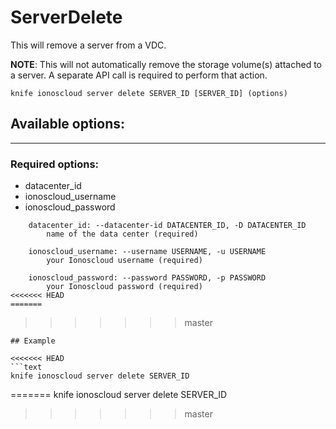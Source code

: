 # ServerDelete

This will remove a server from a VDC.

**NOTE**: This will not automatically remove the storage volume(s) attached to a server. A separate API call is required to perform that action.

    knife ionoscloud server delete SERVER_ID [SERVER_ID] (options)


## Available options:
---

### Required options:
* datacenter_id
* ionoscloud_username
* ionoscloud_password

```
    datacenter_id: --datacenter-id DATACENTER_ID, -D DATACENTER_ID
        name of the data center (required)

    ionoscloud_username: --username USERNAME, -u USERNAME
        your Ionoscloud username (required)

    ionoscloud_password: --password PASSWORD, -p PASSWORD
        your Ionoscloud password (required)
<<<<<<< HEAD
=======

```
>>>>>>> master

```
## Example

<<<<<<< HEAD
```text
knife ionoscloud server delete SERVER_ID 
```
=======
    knife ionoscloud server delete SERVER_ID 
>>>>>>> master
